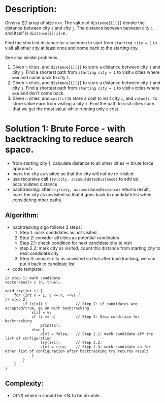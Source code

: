 # Description:

Given a 2D array of size `nxn`. The value of `distance[i][j]` denote the distance between city `i` and city `j`. The distance between between city `i` and itself is `distance[i][i]=0` .

Find the shortest distance for a salemen to start from `starting city = 1` to visit all other city at least once and come back to the starting city.

See also similar problems:
1. Given `n` cities, and `distance[i][j]` to store a distance between city `i` and city `j`. Find a shortest path from `starting city = 1` to visit `m` cities where `m<n` and come back to city `1`.
2. Given `n` cities, and `distance[i][j]` to store a distance between city `i` and city `j`. Find a shortest path from `starting city = 1` to visit `m` cities where `m<n` and don't come back.
3. Given `n` cities, and `cost[i]` to store a cost to visit city `i`, and `value[i]` to store value earn from visiting a city `i`. Find the path to visit cities such that we get the most value while running only `c` cost.

# Solution 1: Brute Force - with backtracking to reduce search space.
- from starting city 1, calculate distance to all other cities => brute force approach.
- mark the city as visited so that the city will not be re-visited.
- use recursive call `try(city, accumuldatedDistance)` to add up accumulated distance.
- backtracking: after `try(city, accumuldatedDistance)` returns result, mark the city as unvisited so that it goes back to candidate list when considering other paths.
## Algorithm:
* backtracking algo follows 3 steps:
    1. Step 1: mark candidates as not visited
    2. Step 2: consider all cities as potential candidates
    * Step 2.1: check condition for next candidate city to visit
    * step 2.2: mark city as visited, count this distance from starting city to next candidate city
    3. Step 3: unmark city as unvisited so that after backtracking, we can put it back to candidate list
* code template:
```
// step 1: mark candidate
vector<bool> c (n, true);

void try(int i) {
    for (int v = 1; v <= n; ++v) {                                      // step 2:
        if (c[v]) {             // Step 2: if candidates are accepted/true, go on with backtracking
            x[i] = v;
            if (i == n)         // Step 3: Stop condition for backtracking
                print(x);
            else {
                c[v] = false;   // Step 2.1: mark candidate off the list of configuration
                try(i+1);       // Step 2.2:
                c[v] = true;    // Step 2.3: mark candidate on for other list of configuration after backtracking try returns result
            }
        }
    }
}
```
## Complexity:
* O(N!)  where n should be <14 to be do-able.